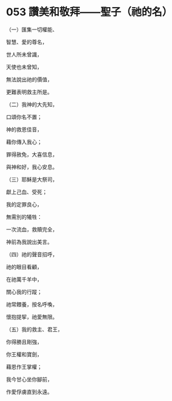# 053 讚美和敬拜——聖子（祂的名）

（一）匯集一切權能、

智慧、愛的尊名，

世人所未曾識，

天使也未曾知，

無法說出祂的價值，

更難表明救主所是。

（二）我神的大先知，

口頌你名不置；

神的救恩佳音，

藉你傳入我心；

罪得赦免，大喜信息，

與神和好，我心安息。

（三）耶穌是大祭司，

獻上己血、受死；

我的定罪良心，

無需別的犧牲：

一次流血，救贖完全，

神前為我說出美言。

（四）祂的聲音招呼，

祂的眼目看顧，

在祂萬千羊中，

關心我的行蹤；

祂常餵養，按名呼喚，

懷抱提挈，祂愛無限。

（五）我的救主、君王，

你得勝且剛強，

你王權和寶劍，

藉恩作王掌權；

我今甘心坐你腳前，

作愛俘虜直到永遠。

